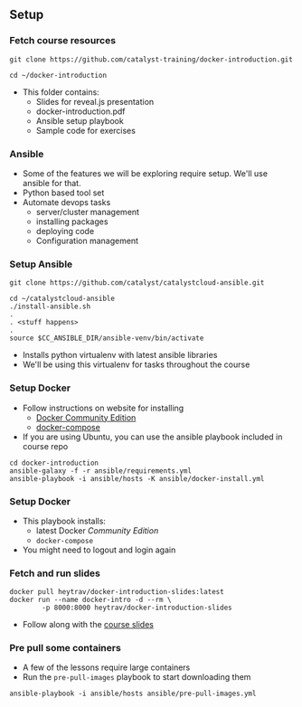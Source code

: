 ## Setup


### Fetch course resources

```
git clone https://github.com/catalyst-training/docker-introduction.git
```
<!-- .element: style="width:100%;" class="fragment" data-fragment-index="0" -->

```
cd ~/docker-introduction
```
<!-- .element: style="width:100%;" class="fragment" data-fragment-index="1" -->

* This folder contains: <!-- .element: class="fragment" data-fragment-index="2" -->
   * Slides for reveal.js presentation
   * docker-introduction.pdf
   * Ansible setup playbook
   * Sample code for exercises


### Ansible

* Some of the features we will be exploring require setup. We'll use ansible for that.
* Python based tool set
* Automate devops tasks
   * server/cluster management 
   * installing packages
   * deploying code 
   * Configuration management


### Setup Ansible
```
git clone https://github.com/catalyst/catalystcloud-ansible.git
```

<!-- .element: style="width:100%;" class="fragment" data-fragment-index="0" -->

```
cd ~/catalystcloud-ansible
./install-ansible.sh
. 
. <stuff happens>
.
source $CC_ANSIBLE_DIR/ansible-venv/bin/activate
```
<!-- .element: style="width:100%;" class="fragment" data-fragment-index="1" -->

* Installs python virtualenv with latest ansible libraries <!-- .element: class="fragment" data-fragment-index="2" -->
* We'll be using this virtualenv for tasks throughout the course <!-- .element: class="fragment" data-fragment-index="3" -->

<!-- .element: style="width:80%;"  -->


### Setup Docker

* Follow instructions on website for installing <!-- .element: class="fragment" data-fragment-index="0" -->
   * [Docker Community Edition](https://store.docker.com/search?offering=community&type=edition)
   * [docker-compose](https://docs.docker.com/compose/install/)
* If you are using Ubuntu, you can use the ansible playbook included in course repo <!-- .element: class="fragment" data-fragment-index="1" -->

```
cd docker-introduction
ansible-galaxy -f -r ansible/requirements.yml
ansible-playbook -i ansible/hosts -K ansible/docker-install.yml 
```
<!-- .element: class="fragment" data-fragment-index="1" -->



### Setup Docker
* This playbook installs:
   * latest Docker _Community Edition_
   * `docker-compose`
* You might need to logout and login again


### Fetch and run slides
```
docker pull heytrav/docker-introduction-slides:latest
docker run --name docker-intro -d --rm \
        -p 8000:8000 heytrav/docker-introduction-slides
```
<asciinema-player autoplay="1" loop="loop"  font-size="medium" speed="1" theme="solarized-light" src="asciinema/asciicast-119477.json" cols="150" rows="15"></asciinema-player>
* Follow along with the <!-- .element: class="fragment" data-fragment-index="0" -->[course slides](http://localhost:800)


### Pre pull some containers
* A few of the lessons require large containers
* Run the `pre-pull-images` playbook to start downloading them
```
ansible-playbook -i ansible/hosts ansible/pre-pull-images.yml
```
